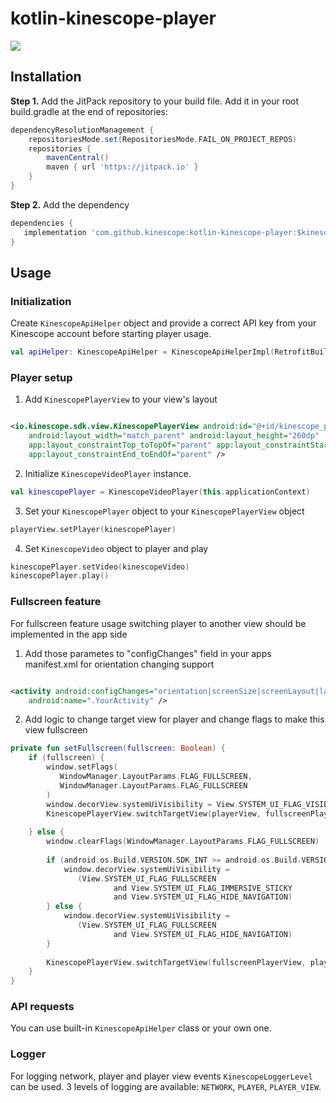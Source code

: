# kotlin-kinescope-player 
[![](https://jitpack.io/v/kinescope/kotlin-kinescope-player.svg)](https://jitpack.io/#kinescope/kotlin-kinescope-player)

## Installation

**Step 1.** Add the JitPack repository to your build file.
Add it in your root build.gradle at the end of repositories:

```groovy
dependencyResolutionManagement {
    repositoriesMode.set(RepositoriesMode.FAIL_ON_PROJECT_REPOS)
    repositories {
        mavenCentral()
        maven { url 'https://jitpack.io' }
    }
}
```

**Step 2.** Add the dependency
```groovy
dependencies {
   implementation 'com.github.kinescope:kotlin-kinescope-player:$kinescopeVideoPlayerVersion'
}
```

## Usage

### Initialization

Create `KinescopeApiHelper` object and provide a correct API key from your Kinescope account before
starting player usage.

```kotlin
val apiHelper: KinescopeApiHelper = KinescopeApiHelperImpl(RetrofitBuilder.getKinescopeApi("your-api-key-here"))
```

### Player setup

1. Add `KinescopePlayerView` to your view's layout

```xml

<io.kinescope.sdk.view.KinescopePlayerView android:id="@+id/kinescope_player"
    android:layout_width="match_parent" android:layout_height="260dp"
    app:layout_constraintTop_toTopOf="parent" app:layout_constraintStart_toStartOf="parent"
    app:layout_constraintEnd_toEndOf="parent" />
```

2. Initialize `KinescopeVideoPlayer` instance.

```kotlin
val kinescopePlayer = KinescopeVideoPlayer(this.applicationContext)
```

3. Set your `KinescopePlayer` object to your `KinescopePlayerView` object

```kotlin
playerView.setPlayer(kinescopePlayer)
```

4. Set `KinescopeVideo` object to player and play

```kotlin
kinescopePlayer.setVideo(kinescopeVideo)
kinescopePlayer.play()
```

### Fullscreen feature

For fullscreen feature usage switching player to another view should be implemented in the app side

1. Add those parametes to "configChanges" field in your apps manifest.xml for orientation changing
   support

```xml

<activity android:configChanges="orientation|screenSize|screenLayout|layoutDirection"
    android:name=".YourActivity" />
```

2. Add logic to change target view for player and change flags to make this view fullscreen

```kotlin
private fun setFullscreen(fullscreen: Boolean) { 
    if (fullscreen) { 
        window.setFlags(
           WindowManager.LayoutParams.FLAG_FULLSCREEN, 
           WindowManager.LayoutParams.FLAG_FULLSCREEN
        )
        window.decorView.systemUiVisibility = View.SYSTEM_UI_FLAG_VISIBLE
        KinescopePlayerView.switchTargetView(playerView, fullscreenPlayerView, kinescopePlayer)  
  
    } else {  
        window.clearFlags(WindowManager.LayoutParams.FLAG_FULLSCREEN)  
       
        if (android.os.Build.VERSION.SDK_INT >= android.os.Build.VERSION_CODES.KITKAT) {  
            window.decorView.systemUiVisibility = 
               (View.SYSTEM_UI_FLAG_FULLSCREEN 
                       and View.SYSTEM_UI_FLAG_IMMERSIVE_STICKY 
                       and View.SYSTEM_UI_FLAG_HIDE_NAVIGATION)  
        } else { 
            window.decorView.systemUiVisibility = 
               (View.SYSTEM_UI_FLAG_FULLSCREEN 
                       and View.SYSTEM_UI_FLAG_HIDE_NAVIGATION) 
        }  
  
        KinescopePlayerView.switchTargetView(fullscreenPlayerView, playerView, kinescopePlayer)  
    }  
}
```

### API requests

You can use built-in `KinescopeApiHelper` class or your own one.

### Logger

For logging network, player and player view events `KinescopeLoggerLevel` can be used.
3 levels of logging are available: `NETWORK`, `PLAYER`, `PLAYER_VIEW`.
